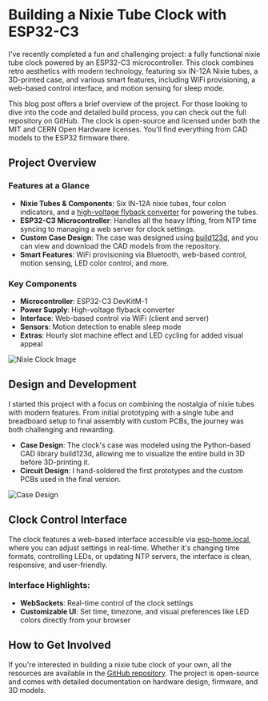 # Building a Nixie Tube Clock with ESP32-C3

I've recently completed a fun and challenging project: a fully functional nixie tube clock powered by an ESP32-C3 microcontroller. This clock combines retro aesthetics with modern technology, featuring six IN-12A Nixie tubes, a 3D-printed case, and various smart features, including WiFi provisioning, a web-based control interface, and motion sensing for sleep mode.

This blog post offers a brief overview of the project. For those looking to dive into the code and detailed build process, you can check out the full repository on GitHub. The clock is open-source and licensed under both the MIT and CERN Open Hardware licenses. You’ll find everything from CAD models to the ESP32 firmware there.

## Project Overview

### Features at a Glance
- **Nixie Tubes & Components**: Six IN-12A nixie tubes, four colon indicators, and a [high-voltage flyback converter](https://github.com/newell/hv-flyback-converter) for powering the tubes.
- **ESP32-C3 Microcontroller**: Handles all the heavy lifting, from NTP time syncing to managing a web server for clock settings.
- **Custom Case Design**: The case was designed using [build123d](https://github.com/gumyr/build123d), and you can view and download the CAD models from the repository.
- **Smart Features**: WiFi provisioning via Bluetooth, web-based control, motion sensing, LED color control, and more.

### Key Components
- **Microcontroller**: ESP32-C3 DevKitM-1
- **Power Supply**: High-voltage flyback converter
- **Interface**: Web-based control via WiFi (client and server)
- **Sensors**: Motion detection to enable sleep mode
- **Extras**: Hourly slot machine effect and LED cycling for added visual appeal

![Nixie Clock Image](https://github.com/user-attachments/assets/07f993d6-80e4-4be8-91cf-ca07ee2fea44)

## Design and Development

I started this project with a focus on combining the nostalgia of nixie tubes with modern features. From initial prototyping with a single tube and breadboard setup to final assembly with custom PCBs, the journey was both challenging and rewarding.

- **Case Design**: The clock's case was modeled using the Python-based CAD library build123d, allowing me to visualize the entire build in 3D before 3D-printing it.
- **Circuit Design**: I hand-soldered the first prototypes and the custom PCBs used in the final version.

![Case Design](https://github.com/user-attachments/assets/6d905a4e-8f06-46c9-aa65-b445b4101efb)

## Clock Control Interface

The clock features a web-based interface accessible via [esp-home.local](http://esp-home.local), where you can adjust settings in real-time. Whether it's changing time formats, controlling LEDs, or updating NTP servers, the interface is clean, responsive, and user-friendly.

### Interface Highlights:
- **WebSockets**: Real-time control of the clock settings
- **Customizable UI**: Set time, timezone, and visual preferences like LED colors directly from your browser

## How to Get Involved

If you're interested in building a nixie tube clock of your own, all the resources are available in the [GitHub repository](https://github.com/newell/nixie-clock-esp32c3). The project is open-source and comes with detailed documentation on hardware design, firmware, and 3D models.


